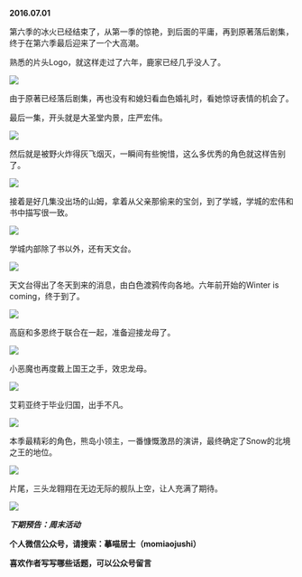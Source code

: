 
          
            
**2016.07.01**

第六季的冰火已经结束了，从第一季的惊艳，到后面的平庸，再到原著落后剧集，终于在第六季最后迎来了一个大高潮。

熟悉的片头Logo，就这样走过了六年，鹿家已经几乎没人了。




![](img/51001-97c6838812179889.jpg)




由于原著已经落后剧集，再也没有和媳妇看血色婚礼时，看她惊讶表情的机会了。

最后一集，开头就是大圣堂内景，庄严宏伟。




![](img/51001-c9e5ee036804081a.jpg)




然后就是被野火炸得灰飞烟灭，一瞬间有些惋惜，这么多优秀的角色就这样告别了。




![](img/51001-fa589b6a02d15eed.jpg)




接着是好几集没出场的山姆，拿着从父亲那偷来的宝剑，到了学城，学城的宏伟和书中描写很一致。




![](img/51001-186593c74d038368.jpg)




学城内部除了书以外，还有天文台。




![](img/51001-e5122e9e81192e3b.jpg)




天文台得出了冬天到来的消息，由白色渡鸦传向各地。六年前开始的Winter is coming，终于到了。




![](img/51001-db10dc5da8d6f604.jpg)




高庭和多恩终于联合在一起，准备迎接龙母了。




![](img/51001-94e58642999f77bf.jpg)




小恶魔也再度戴上国王之手，效忠龙母。




![](img/51001-2bf32b21879c9a81.jpg)




艾莉亚终于毕业归国，出手不凡。




![](img/51001-678097aa388eabe1.jpg)




本季最精彩的角色，熊岛小领主，一番慷慨激昂的演讲，最终确定了Snow的北境之王的地位。




![](img/51001-7fbab9afda116138.jpg)




片尾，三头龙翱翔在无边无际的舰队上空，让人充满了期待。




![](img/51001-616ad01e64baa782.jpg)





***下期预告：周末活动***


**个人微信公众号，请搜索：摹喵居士（momiaojushi）**

**喜欢作者写写哪些话题，可以公众号留言**

          
        